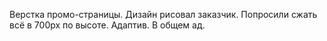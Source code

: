Верстка промо-страницы. Дизайн рисовал заказчик. Попросили сжать всё в 700px по высоте. Адаптив. В общем ад.
